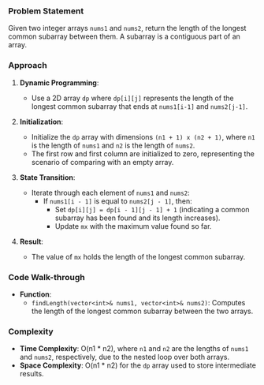 ### Problem Statement
Given two integer arrays `nums1` and `nums2`, return the length of the longest common subarray between them. A subarray is a contiguous part of an array.

### Approach
1. **Dynamic Programming**:
   - Use a 2D array `dp` where `dp[i][j]` represents the length of the longest common subarray that ends at `nums1[i-1]` and `nums2[j-1]`.

2. **Initialization**:
   - Initialize the `dp` array with dimensions `(n1 + 1) x (n2 + 1)`, where `n1` is the length of `nums1` and `n2` is the length of `nums2`.
   - The first row and first column are initialized to zero, representing the scenario of comparing with an empty array.

3. **State Transition**:
   - Iterate through each element of `nums1` and `nums2`:
     - If `nums1[i - 1]` is equal to `nums2[j - 1]`, then:
       - Set `dp[i][j] = dp[i - 1][j - 1] + 1` (indicating a common subarray has been found and its length increases).
       - Update `mx` with the maximum value found so far.

4. **Result**:
   - The value of `mx` holds the length of the longest common subarray.

### Code Walk-through
- **Function**:
  - `findLength(vector<int>& nums1, vector<int>& nums2)`: Computes the length of the longest common subarray between the two arrays.

### Complexity
- **Time Complexity**: O(n1 * n2), where `n1` and `n2` are the lengths of `nums1` and `nums2`, respectively, due to the nested loop over both arrays.
- **Space Complexity**: O(n1 * n2) for the `dp` array used to store intermediate results.
